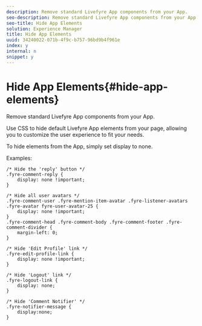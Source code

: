 ```yaml
---
description: Remove standard Livefyre App components from your App.
seo-description: Remove standard Livefyre App components from your App.
seo-title: Hide App Elements
solution: Experience Manager
title: Hide App Elements
uuid: 34240022-071b-4f9c-b757-96bd9b4f961e
index: y
internal: n
snippet: y
---
```


# Hide App Elements{#hide-app-elements}

Remove standard Livefyre App components from your App.

Use CSS to hide default Livefyre App elements from your page, allowing you to customize the user experience to fit your needs.

To hide elements from the App, simply set display to none.

Examples:

```
/* Hide the 'reply' button */ 
.fyre-comment-reply { 
    display: none !important; 
} 
  
/* Hide all user avatars */ 
.fyre-comment-user .fyre-mention-item-avatar .fyre-listener-avatars .fyre-avatar fyre-user-avatar-25 { 
    display: none !important; 
} 
.fyre-comment-head .fyre-comment-body .fyre-comment-footer .fyre-comment-divider { 
    margin-left: 0; 
} 
  
/* Hide 'Edit Profile' link */ 
.fyre-edit-profile-link { 
    display: none !important; 
} 
  
/* Hide 'Logout' link */ 
.fyre-logout-link { 
    display: none; 
} 
  
/* Hide 'Comment Notifier' */ 
.fyre-notifier-message { 
    display:none; 
}
```

